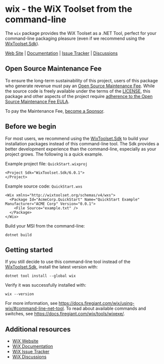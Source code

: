 # wix - the WiX Toolset from the command-line

The `wix` package provides the WiX Toolset as a .NET Tool, perfect for your command-line packaging pleasure (even if we recommend using the [WixToolset.Sdk][sdk]).

[Web Site][web] | [Documentation][docs] | [Issue Tracker][issues] | [Discussions][discussions]


## Open Source Maintenance Fee

To ensure the long-term sustainability of this project, users of this package who generate revenue must pay an [Open Source Maintenance Fee][osmf]. While the source code is freely available under the terms of the [LICENSE][license], this package and other aspects of the project require [adherence to the Open Source Maintenance Fee EULA][eula].

To pay the Maintenance Fee, [become a Sponsor](https://github.com/sponsors/wixtoolset).


## Before we begin

For most users, we recommend using the [WixToolset.Sdk][sdk] to build your installation packages instead of this command-line tool. The Sdk provides a better development experience than the command-line, especially as your project grows. The following is a quick example.

Example project file: `QuickStart.wixproj`
```
<Project Sdk="WixToolset.Sdk/6.0.1">
</Project>
```

Example source code: `QuickStart.wxs`
```
<Wix xmlns="http://wixtoolset.org/schemas/v4/wxs">
  <Package Id="AcmeCorp.QuickStart" Name="QuickStart Example" Manufacturer="ACME Corp" Version="0.0.1">
    <File Source="example.txt" />
  </Package>
</Wix>
```

Build your MSI from the command-line:
```
dotnet build
```


## Getting started

If you still decide to use this command-line tool instead of the [WixToolset.Sdk][sdk], install the latest version with:

```
dotnet tool install --global wix
```

Verify it was successfully installed with:

```
wix --version
```

For more information, see https://docs.firegiant.com/wix/using-wix/#command-line-net-tool. To read about available commands and switches, see https://docs.firegiant.com/wix/tools/wixexe/.


## Additional resources

* [WiX Website][web]
* [WiX Documentation][docs]
* [WiX Issue Tracker][issues]
* [WiX Discussions][discussions]


[web]: https://www.firegiant.com/wixtoolset/
[docs]: https://docs.firegiant.com/wixtoolset/
[issues]: https://github.com/wixtoolset/issues/issues
[discussions]: https://github.com/orgs/wixtoolset/discussions
[sdk]: https://www.nuget.org/packages/WixToolset.Sdk/
[osmf]: https://opensourcemaintenancefee.org/
[license]: https://github.com/wixtoolset/wix/blob/main/LICENSE.TXT
[eula]: https://github.com/wixtoolset/wix/blob/main/OSMFEULA.txt
